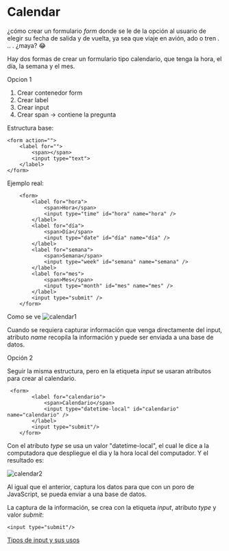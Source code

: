 # Calendar

¿cómo crear un formulario *form* donde se le de la opción al usuario de elegir su fecha de salida y de vuelta, ya sea que viaje en avión, ado o tren . .. .  ¿maya? 😂

Hay dos formas de crear un formulario tipo calendario, que tenga la hora, el día, la semana y el mes.

Opcion 1

1. Crear contenedor form
2. Crear label
3. Crear input
4. Crear span -> contiene la pregunta

Estructura base:
````
<form action="">
    <label for="">
        <span></span>
        <input type="text">
    </label>
</form>
````
Ejemplo real:
````
    <form>
        <label for="hora">
            <span>Hora</span>
            <input type="time" id="hora" name="hora" />
        </label>
        <label for="día">
            <span>Día</span>
            <input type="date" id="día" name="día" />
        </label>
        <label for="semana">
            <span>Semana</span>
            <input type="week" id="semana" name="semana" />
        </label>
        <label for="mes">
            <span>Mes</span>
            <input type="month" id="mes" name="mes" />
        </label>
        <input type="submit" />
    </form>
````

Como se ve
![calendar1](/Doc/images/calendar1.png)

Cuando se requiera capturar información que venga directamente del input, atributo *name* recopila la información y puede ser enviada a una base de datos. 

Opción 2

Seguir la misma estructura, pero en la etiqueta *input* se usaran atributos para crear al calendario.

````
 <form>
        <label for="calendario">
            <span>Calendario</span>
            <input type="datetime-local" id="calendario" name="calendario" />
        </label>
        <input type="submit"/>
    </form>
````

Con el atributo *type* se usa un valor "datetime-local", el cual le dice a la computadora que despliegue el dia y la hora local del computador. Y el resultado es:

![calendar2](/Doc/images/calendar2.png)

Al igual que el anterior, captura los datos para que con un poro de JavaScript, se pueda enviar a una base de datos.

La captura de la información, se crea con la etiqueta *input*, atributo *type* y valor *submit*:

````
<input type="submit"/>
````



[Tipos de input y sus usos](https://developer.mozilla.org/es/docs/Web/HTML/Element/input)
